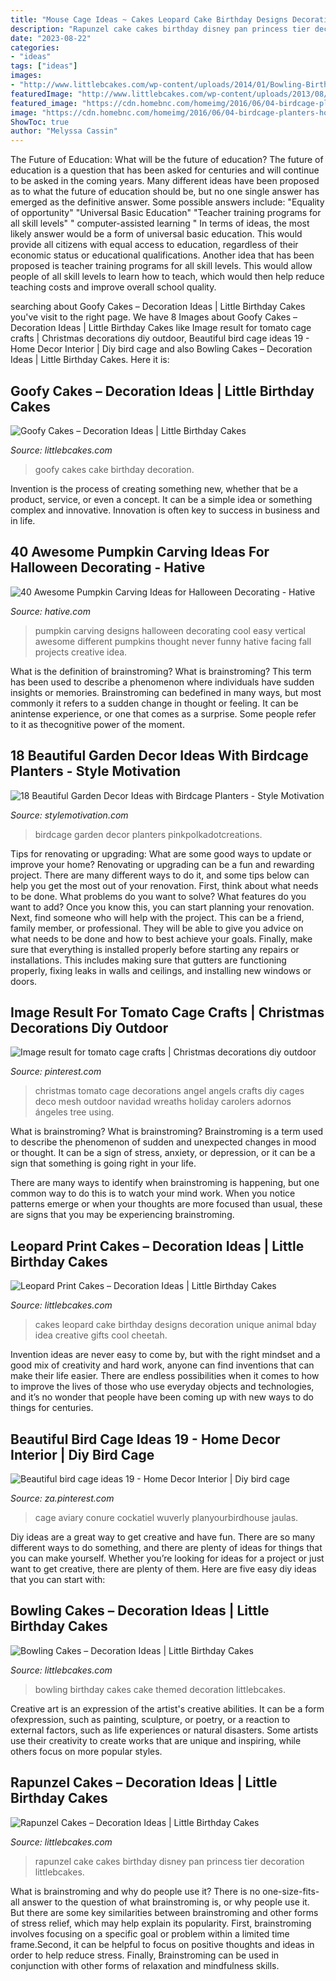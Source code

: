 ```yaml
---
title: "Mouse Cage Ideas ~ Cakes Leopard Cake Birthday Designs Decoration Unique Animal Bday Idea Creative Gifts Cool Cheetah"
description: "Rapunzel cake cakes birthday disney pan princess tier decoration littlebcakes"
date: "2023-08-22"
categories:
- "ideas"
tags: ["ideas"]
images:
- "http://www.littlebcakes.com/wp-content/uploads/2014/01/Bowling-Birthday-Cakes.jpg"
featuredImage: "http://www.littlebcakes.com/wp-content/uploads/2013/08/Rapunzel-Cake-Pan.jpg"
featured_image: "https://cdn.homebnc.com/homeimg/2016/06/04-birdcage-planters-homebnc.jpg"
image: "https://cdn.homebnc.com/homeimg/2016/06/04-birdcage-planters-homebnc.jpg"
ShowToc: true
author: "Melyssa Cassin"
---
```



The Future of Education: What will be the future of education?
The future of education is a question that has been asked for centuries and will continue to be asked in the coming years. Many different ideas have been proposed as to what the future of education should be, but no one single answer has emerged as the definitive answer. Some possible answers include: 
"Equality of opportunity" 
"Universal Basic Education" 
"Teacher training programs for all skill levels" 
" computer-assisted learning "
In terms of ideas, the most likely answer would be a form of universal basic education. This would provide all citizens with equal access to education, regardless of their economic status or educational qualifications. Another idea that has been proposed is teacher training programs for all skill levels. This would allow people of all skill levels to learn how to teach, which would then help reduce teaching costs and improve overall school quality.

	

		
searching about Goofy Cakes – Decoration Ideas | Little Birthday Cakes you've visit to the right page. We have 8 Images about Goofy Cakes – Decoration Ideas | Little Birthday Cakes like Image result for tomato cage crafts | Christmas decorations diy outdoor, Beautiful bird cage ideas 19 - Home Decor Interior | Diy bird cage and also Bowling Cakes – Decoration Ideas | Little Birthday Cakes. Here it is:
		
    
## Goofy Cakes – Decoration Ideas | Little Birthday Cakes

<img loading=lazy src="http://www.littlebcakes.com/wp-content/uploads/2014/05/Goofy-Birthday-Cakes.jpg" onerror="this.onerror=null;this.src='https://tse1.mm.bing.net/th?id=OIP.sA0dhL8ZN8EZG9q1kfIq-gHaJ4&amp;pid=15.1';" alt="Goofy Cakes – Decoration Ideas | Little Birthday Cakes">

_Source: littlebcakes.com_

>goofy cakes cake birthday decoration. 

	

Invention is the process of creating something new, whether that be a product, service, or even a concept. It can be a simple idea or something complex and innovative. Innovation is often key to success in business and in life.

    
## 40 Awesome Pumpkin Carving Ideas For Halloween Decorating - Hative

<img loading=lazy src="https://hative.com/wp-content/uploads/2014/10/pumpkin-carving-ideas/24-pumpkin-family.jpg" onerror="this.onerror=null;this.src='https://tse3.mm.bing.net/th?id=OIP.jUf8mguE0nMboep1QsloMQHaHa&amp;pid=15.1';" alt="40 Awesome Pumpkin Carving Ideas for Halloween Decorating - Hative">

_Source: hative.com_

>pumpkin carving designs halloween decorating cool easy vertical awesome different pumpkins thought never funny hative facing fall projects creative idea. 

	

What is the definition of brainstroming?
What is brainstroming? This term has been used to describe a phenomenon where individuals have sudden insights or memories. Brainstroming can bedefined in many ways, but most commonly it refers to a sudden change in thought or feeling. It can be anintense experience, or one that comes as a surprise. Some people refer to it as thecognitive power of the moment.

    
## 18 Beautiful Garden Decor Ideas With Birdcage Planters - Style Motivation

<img loading=lazy src="https://cdn.homebnc.com/homeimg/2016/06/04-birdcage-planters-homebnc.jpg" onerror="this.onerror=null;this.src='https://tse1.mm.bing.net/th?id=OIP.wQVrCAp-BWKOS13f12dWYQHaKi&amp;pid=15.1';" alt="18 Beautiful Garden Decor Ideas with Birdcage Planters - Style Motivation">

_Source: stylemotivation.com_

>birdcage garden decor planters pinkpolkadotcreations. 

	

Tips for renovating or upgrading: What are some good ways to update or improve your home?
Renovating or upgrading can be a fun and rewarding project. There are many different ways to do it, and some tips below can help you get the most out of your renovation. First, think about what needs to be done. What problems do you want to solve? What features do you want to add? Once you know this, you can start planning your renovation. Next, find someone who will help with the project. This can be a friend, family member, or professional. They will be able to give you advice on what needs to be done and how to best achieve your goals. Finally, make sure that everything is installed properly before starting any repairs or installations. This includes making sure that gutters are functioning properly, fixing leaks in walls and ceilings, and installing new windows or doors.

    
## Image Result For Tomato Cage Crafts | Christmas Decorations Diy Outdoor

<img loading=lazy src="https://i.pinimg.com/736x/a8/e7/16/a8e71672e32f993aceee7448060624ea.jpg" onerror="this.onerror=null;this.src='https://tse1.mm.bing.net/th?id=OIP.LZ-T5aGLvqjfmFrL7mEQHQAAAA&amp;pid=15.1';" alt="Image result for tomato cage crafts | Christmas decorations diy outdoor">

_Source: pinterest.com_

>christmas tomato cage decorations angel angels crafts diy cages deco mesh outdoor navidad wreaths holiday carolers adornos ángeles tree using. 

	

What is brainstroming?
What is brainstroming?
 Brainstroming is a term used to describe the phenomenon of sudden and unexpected changes in mood or thought. It can be a sign of stress, anxiety, or depression, or it can be a sign that something is going right in your life.

There are many ways to identify when brainstroming is happening, but one common way to do this is to watch your mind work. When you notice patterns emerge or when your thoughts are more focused than usual, these are signs that you may be experiencing brainstroming.

    
## Leopard Print Cakes – Decoration Ideas | Little Birthday Cakes

<img loading=lazy src="http://www.littlebcakes.com/wp-content/uploads/2014/02/Leopard-Print-Cake-Ideas-767x1024.jpg" onerror="this.onerror=null;this.src='https://tse2.mm.bing.net/th?id=OIP.JIJIzbMKTlB4tiGHmdJIBQHaJ4&amp;pid=15.1';" alt="Leopard Print Cakes – Decoration Ideas | Little Birthday Cakes">

_Source: littlebcakes.com_

>cakes leopard cake birthday designs decoration unique animal bday idea creative gifts cool cheetah. 

	

Invention ideas are never easy to come by, but with the right mindset and a good mix of creativity and hard work, anyone can find inventions that can make their life easier. There are endless possibilities when it comes to how to improve the lives of those who use everyday objects and technologies, and it’s no wonder that people have been coming up with new ways to do things for centuries.

    
## Beautiful Bird Cage Ideas 19 - Home Decor Interior | Diy Bird Cage

<img loading=lazy src="https://i.pinimg.com/736x/23/90/31/239031a8b8a953a932e955d2936c1f28.jpg" onerror="this.onerror=null;this.src='https://tse2.mm.bing.net/th?id=OIP.AzVyH-dWoXtrsV20rKuEbgHaNv&amp;pid=15.1';" alt="Beautiful bird cage ideas 19 - Home Decor Interior | Diy bird cage">

_Source: za.pinterest.com_

>cage aviary conure cockatiel wuverly planyourbirdhouse jaulas. 

	

Diy ideas are a great way to get creative and have fun. There are so many different ways to do something, and there are plenty of ideas for things that you can make yourself. Whether you’re looking for ideas for a project or just want to get creative, there are plenty of them. Here are five easy diy ideas that you can start with: 

    
## Bowling Cakes – Decoration Ideas | Little Birthday Cakes

<img loading=lazy src="http://www.littlebcakes.com/wp-content/uploads/2014/01/Bowling-Birthday-Cakes.jpg" onerror="this.onerror=null;this.src='https://tse4.mm.bing.net/th?id=OIP.kiqHaxOeQgughU9ez7J8zgHaJ-&amp;pid=15.1';" alt="Bowling Cakes – Decoration Ideas | Little Birthday Cakes">

_Source: littlebcakes.com_

>bowling birthday cakes cake themed decoration littlebcakes. 

	

Creative art is an expression of the artist's creative abilities. It can be a form ofexpression, such as painting, sculpture, or poetry, or a reaction to external factors, such as life experiences or natural disasters. Some artists use their creativity to create works that are unique and inspiring, while others focus on more popular styles.

    
## Rapunzel Cakes – Decoration Ideas | Little Birthday Cakes

<img loading=lazy src="http://www.littlebcakes.com/wp-content/uploads/2013/08/Rapunzel-Cake-Pan.jpg" onerror="this.onerror=null;this.src='https://tse3.mm.bing.net/th?id=OIP.tqgWB2Q-8wN5bo5QcUhSjQHaKI&amp;pid=15.1';" alt="Rapunzel Cakes – Decoration Ideas | Little Birthday Cakes">

_Source: littlebcakes.com_

>rapunzel cake cakes birthday disney pan princess tier decoration littlebcakes. 

	

What is brainstroming and why do people use it?
There is no one-size-fits-all answer to the question of what brainstroming is, or why people use it. But there are some key similarities between brainstroming and other forms of stress relief, which may help explain its popularity. First, brainstroming involves focusing on a specific goal or problem within a limited time frame.Second, it can be helpful to focus on positive thoughts and ideas in order to help reduce stress. Finally, Brainstroming can be used in conjunction with other forms of relaxation and mindfulness skills.

